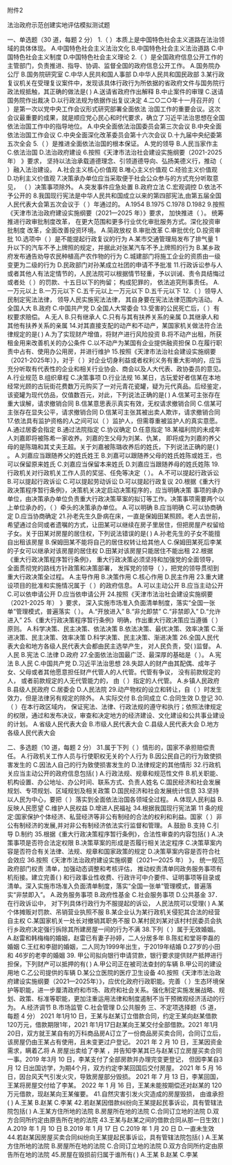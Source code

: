 附件2

法治政府示范创建实地评估模拟测试题

一、单选题（30 道，每题 2 分）
1.（    ）本质上是中国特色社会主义道路在法治领域的具体体现。
A.中国特色社会主义法治文化       B.中国特色社会主义法治道路
C.中国特色社会主义制度           D.中国特色社会主义理论
2.（    ）是全国政府信息公开工作的主管部门，负责推进、指导、协调、监督全国的政府信息公开工作。
A.国务院办公厅                    B.国务院研究室
C.中华人民共和国人事部            D.中华人民共和国民政部
3.某行政复议机关在受理复议案件中，发现该具体行政行为所依据的省政府文件与国务院行政法规抵触，其正确的做法是(    )
A.送请省政府作出解释         B.中止案件的审理
C.送请国务院作出裁决         D.以行政法规为依据作出复议决定
4.二○二○年十一月召开的（    ）是第一次以党中央工作会议形式研究部署全面依法 治国工作的重要会议。这次会议最重要的成果，就是顺应党心民心和时代要求，确立了习近平法治思想在全国依法治国工作中的指导地位。
A.中央全面依法治国委员会第三次会议
B.中央全面依法治国工作会议
C.中央全面深化改革委员会第十六次会议
D.十九届中央纪委第五次全会
5.（    ）是推进全面依法治国的根本保证。
A.党的领导    B.人民当家作主    C.依法治国   D.法治政府建设
6.按照《天津市法治社会建设实施纲要（2021-2025 年） 》要求， 坚持以法治承载道德理念、引领道德导向、弘扬美德义行，推动（    ）融入法治建设。
A.社会主义核心价值观                 B.唯心主义价值观
C.经验主义价值观                     D.功利主义价值观
7.决策承办单位应当采取便于社会公众参与的方式充分听取意见， （    ）决策事项除外。
A.突发事件应急处置             B.政府立法
C.宏观调控                     D.依法不予公开的
8.我国现行宪法是中华人民共和国成立以来的第四部宪法,由第五届全国人民代表大会第五次会议于（    ）年通过的。
A.1954            B.1975           C.1978            D.1982
9.按照《天津市法治政府建设实施纲要（2021—2025 年）》要求， 加快推进（    ）。 统筹推进行政审批制度改革， 在更大范围和更多行业优化审批服务方式。深化投资审批制度
改革，全面改善投资环境。
A.简政放权      B.审批改革      C.审批优化      D.投资审批
10.选项中（    ）是不能提起行政复议的行为
A.某市交通管理局发布了排气量 1 升以下的汽车不予上牌照的规定，并据此对张某汽车不予上牌照的行为
B.某乡政府发布通告劝导农民种植高产农作物的行为
C.城建部门将施工企业的资质由一级变更为二级的行为
D.民政部门对孙某成立社团的申请不予批准
11.行政诉讼参与人或者其他人有法定情节的，人民法院可以根据情节轻重，予以训诫、责令具结悔过或者处（    ）的罚款、十五日以下的拘留； 构成犯罪的， 依法追究刑事责任。
A.一万元以上                     B.一万元以下
C.五千元以上一万元以下           D.五千元以下
12.（    ）领导人民制定宪法法律， 领导人民实施宪法法律， 其自身要在宪法法律范围内活动。
A.全国人大     B.政府     C.中国共产党     D.全国人大常委会
13.受害的公民死亡后，（    ）有权要求赔偿。
A.无人                     B.只有继承人
C.只有与其有扶养关系的亲属 D.其继承人和其他有扶养关系的亲属
14.对其直接支配的动产和不动产，某国家机关做法符合法律规定的是(    )
A.为了实现财产增值，将财产进行风险投资
B.将不动产出租，所获租金用来改善机关的办公条件
C.以不动产为某国有企业提供融资担保
D.在履行职责中占有、使用办公用房，并进行维护
15.按照《天津市法治社会建设实施纲要（2021-2025年）》，对于（   ）对企业切身利益或者权利义务有重大影响的，应当充分听取有代表性的企业和相关行业协会、商会以及人大代表、政协委员的意见。
A.行业规范      B.组织章程      C.决策事项      D.行业法规
16.某日，古玩爱好者信某在本地经常光顾的古玩街花费数万元购买了一对元青花瓷罐，疑为元代真品。后经鉴定，该瓷罐为现代仿品，仅值数百元，对此，下列说法正确的是(    )
A.信某可主张存在重大误解，请求撤销合同
B.信某意思表示真实有效，无权请求撤销合同
C.信某可主张存在显失公平，请求撤销合同
D.信某可主张其被出卖人欺诈，请求撤销合同
17.依法具有监护资格的人之间可以（    ）监护人，但需尊重被监护人的真实意愿。
A.通过居委会指定              B.通过法院指定
C.协议确定                    D.任意指定
18.某福利院的未成年人刘嘉即将被陈希一家收养。刘嘉的生父母为刘某、仇某， 即将成为刘嘉的养父母的是陈璐和其丈夫王超。关于刘嘉被陈璐收养后的姓氏，下列说法正确的是(    ) 。
A.刘嘉应当跟随养父的姓氏姓王
B.刘嘉可以跟随养父母的姓氏姓陈或姓王，也可以保留原来姓氏
C.刘嘉应当保留本来姓氏
D.刘嘉应当跟随养母的姓氏姓陈
19.行政机关对行政机关工作人员的奖惩、任免等决定（    ）。
A.不可以提起行政诉讼                B.可以提起行政诉讼
C.可以提起劳动诉讼                  D.可以提起行政复议
20.根据《重大行政决策程序暂行条例》，决策机关决定启动决策程序的，应当明确决策 事项的承办单位，由决策承办单位负责重大行政决策草案的拟订等工作。决策事项需要两个以上单位承办的，（  ）牵头的决策承办单位。
A.可以明确    B.应当明确   C.可以协商确定   D.应当协商确定
21.孙老先生久卧病在床，一直是保姆田某照顾。老人去世前， 希望通过合同或者遗嘱的方式，让田某可以继续在房子里居住，但把房屋产权留给子女。关于田某对房屋的居住权，下列说法错误的是(    )
A.孙老先生的子女不能擅自出租该房屋
B.保姆田某不能将自己的居住权转让给其他人
C.保姆田某死后李某的子女可以继承对该房屋的居住权
D.田某对该房屋只能居住不能出租
22.根据《重大行政决策程序暂行条例》， 重大行政决策必须坚持和加强党的全面领导， 全面贯彻党的路线方针政策和决策部署， 发挥党的领导（    ），把党的领导贯彻到重大行政决策全过程。
A.主导作用      B.决策作用      C.核心作用     D.民主作用
23.重大建设项目的批准和实施情况属于（    ）的政府信息。
A.可以主动公开                        B.应当主动公开
C.可以依申请公开                      D.应当依申请公开
24.按照《天津市法治社会建设实施纲要（2021-2025 年） 》要求， 深入实施市场准入负面清单制度，落实“全国一张单”管理模式，普遍落实（    ）。
A.“开放进入” B.“非允即禁” C.“非禁即入”  D.“允许进入”
25.《重大行政决策程序暂行条例》明确，作出重大行政决策应当遵循（    ）原则。
A.科学决策、民主决策、依法决策
B.依法决策、最优决策、效率决策
C.渐进决策、民主决策、效率决策
D.科学决策、民主决策、渐进决策
26.全国人民代表大会和地方各级人民代表大会都由民主选举产生， 对人民负责，受(    )监督。
A.人民     B.宪法      C.法律       D.政府
27.全面依法治国最广泛、最深厚的基础是（    ）。
A.宪法      B.人民      C.中国共产党      D.习近平法治思想
28.失踪人的财产由其配偶、成年子女、父母或者其他愿意担任财产代管人的人代管。代管有争议， 没有前款规定的人， 或者前款规定的人无代管能力的， 由（    ）指定的人代管。
A.乡镇人民政府  B.县级人民政府  C.居委会   D.人民法院
29.动产物权的设立和转让，自（    ）时发生效力，但是法律另有规定的除外。
A.实际交付   B.合同成立   C.合同生效   D.登记
30.（    ）在本行政区域内， 保证宪法、法律、行政法规的遵守和执行；依照法律规定的权限，通过和发布决议，审查和决定地方的经济建设、文化建设和公共事业建设的计划。
A.省级人民代表大会                 B.市级人民代表大会
C.县级人民代表大会                 D.地方各级人民代表大会

二、多选题（10 道，每题 2 分）
31.属于下列（        ）情形的，国家不承担赔偿责任。
A.行政机关工作人员与行使职权无关的个人行为
B.因公民自己的行为致使损害发生的
C.因法人自己的行为致使损害发生的
D.法律规定的其他情形
32.行政机关应当主动公开的政府信息包括(        )
A.行政法规、规章和规范性文件
B.机关职能、机构设置、办公地址、办公时间、联系方式、负责人姓名
C.国民经济和社会发展规划、专项规划、区域规划及相关政策
D.国民经济和社会发展统计信息
33.坚持以人民为中心，要把（   ）落实到全面依法治国各领域全过程。
A.体现人民利益                      B.反映人民愿望
C.维护人民权益                      D.增进人民福祉
34.根据我国现行宪法第 11 条的规定:国家保护个体经济、私营经济等非公有制经的合法的权利和利益。国家（     ）非公有制经济的发展,并对非公有制经济依法实行监督和管理。
A.鼓励           B.支持         C.引导           D.制约
35.根据《重大行政决策程序暂行条例》，合法性审查的内容包括(     )
A.决策事项是否符合法定权限
B.决策草案的形成是否履行相关法定程序
C.决策草案内容是否符合有关法律、法规、规章和国家政策的规定
D.决策草案内容是否符合社会效应
36.按照《天津市法治政府建设实施纲要（2021—2025 年） 》， 统一规范政府部门权责  清单，加强动态调整和考核评估， 推动权责清单同政务服务事项有机衔接。建立完善(         ) 和行政事业性收费、行政许可中介要件、证明事项等目录或清单。深入实施市场准入负面清单制度，落实“全国一张单”管理模式，普遍落实“非禁即入”。
A.政务服务事项                     B.政府性基金
C.社会服务事项                     D.公共基金
37．在行政诉讼中， 对下列具体行政行为不服提起的诉讼， 人民法院可以受理(         )
A.某个体摊贩对罚款、吊销营业执照不服
B.某企业认为某行政机关侵犯其合法的经营自主权
C.某国家机关一处长对撤销其职务不服
D.某村民刘某对该村村民委员会执行乡政府决定强行拆除其所建房屋一间的行为不满
38.下列（     ）属于无效婚姻。
A.赵雷和韩梅梅的婚姻，赵雷已有妻子孙婷，二人分居多年
B.陈虹和堂哥李磊的婚姻
C.王红和李甜的婚姻，二人同为1999年出生，于2019年结婚
D.27岁的小田和 46岁的老李的婚姻
39. 甲公司拟向银行申请贷款，银行要求提供财产抵押进行担保，下列财产可以抵押的有(     )
A.甲公司正在被司法查封的车辆     B.甲公司的建设用地
C.乙公司提供的车辆               D.某公立医院的医疗卫生设备
40.按照《天津市法治政府建设实施纲要（2021—2025年）》，应优化政府行政职能。完善（   ）生态环境保护等职能，进一步厘清政府和市场、政府和社会关系。强化制定实施发展战略、规划、政策、标准等职能，更加注重运用法律和制度遏制不当干预微观经济活动的行为。
A.经济调节      B.市场监管      C.社会管理      D.公共服务
三、不定项选择题（5 道，每题 4 分）
2021 年1月10 日，王某与赵某订立借款合同，约定王某向赵某借款 120万元，借款期限1年，2021 年1月17日赵某向王某交付全部借款。2021 年1月20日，双方就王某自有的万科商品房A订立了一份商品房买卖合同，合同订立后，该房屋仍由王某占有使用，且未变更过户登记。
2021 年 2 月 10 日，王某因资金需求，瞒着乙将 A 房屋出卖给了李某 ，并告知李某其已与赵某订立房屋买卖合同一事。2019 年3月 10 日，李某支付了全部房款并办理完变更登记， 但因李某自3月 12 日出国访学，为期4个月，双方约定李某回国后交付房屋。
    2021 年 5 月 16 日，因台风天气引发火灾，导致房屋部分毁损。
    2021 年 7 月 13 日，李某回国，王某将房屋交付给了李某。
    2022 年 1 月 16 日，王某未能按期偿还对赵某的 120 万元借款，现赵某向王某催要。
41.自然灾害引发火灾造成的房屋毁损， 由谁承担(     )
A.王某                   B.赵某                    C.李某
42.若赵某因借款纠纷向王某提起民事诉讼，具有管辖法院包括(        )
A.王某方住所地的法院     B.房屋所在地的法院
C.合同订立地的法院       D.双方合同所约定由原告所在地的法院
43.王某与赵某之间的借款合同从那一日生效(    )
A.2019 年 1 月 10 日               B.2019 年 1 月 17 日
C.2019 年 1 月 20 日               D.一直未生效
44.若赵某因房屋买卖合同纠纷向王某提起民事诉讼，具有管辖法院包括(        )
A.王某方住所地的法院      B.房屋所在地的法院
C.合同订立地的法院       D.双方合同所约定由原告所在地的法院
45.房屋在毁损前归属于谁所有(    )
A.王某              B.赵某               C.李某

